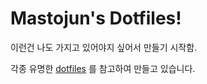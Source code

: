 # Mastojun's Dotfiles!

이런건 나도 가지고 있어야지 싶어서 만들기 시작함.

각종 유명한 [dotfiles](http://dotfiles.github.io) 를 참고하여 만들고 있습니다.

